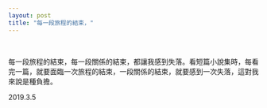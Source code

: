 ```yaml
---
layout: post
title: "每一段旅程的結束，"
---
```


  
&nbsp;
&nbsp;


每一段旅程的結束，每一段關係的結束，都讓我感到失落。看短篇小說集時，每看完一篇，就要面臨一次旅程的結束，一段關係的結束，就要感到一次失落，這對我來說是種負擔。

2019.3.5